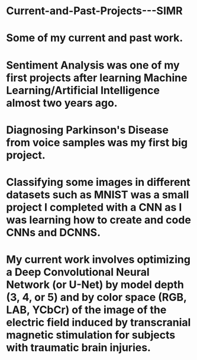 # Current-and-Past-Projects---SIMR
# Some of my current and past work.
#

# Sentiment Analysis was one of my first projects after learning Machine Learning/Artificial Intelligence almost two years ago.
# Diagnosing Parkinson's Disease from voice samples was my first big project.
# Classifying some images in different datasets such as MNIST was a small project I completed with a CNN as I was learning how to create and code CNNs and DCNNS.
# My current work involves optimizing a Deep Convolutional Neural Network (or U-Net) by model depth (3, 4, or 5) and by color space (RGB, LAB, YCbCr) of the image of the electric field induced by transcranial magnetic stimulation for subjects with traumatic brain injuries.
